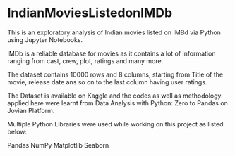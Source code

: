 # IndianMoviesListedonIMDb
This is an exploratory analysis of Indian movies listed on IMBd via Python using Jupyter Notebooks.

IMDb is a reliable database for movies as it contains a lot of information ranging from cast, crew, plot, ratings and many more.

The dataset contains 10000 rows and 8 columns, starting from Title of the movie, release date ans so on to the last column having user ratings.

The Dataset is available on Kaggle and the codes as well as methodology applied here were learnt from Data Analysis with Python: Zero to Pandas on Jovian Platform.

Multiple Python Libraries were used while working on this project as listed below:

Pandas
NumPy
Matplotlib
Seaborn
